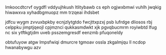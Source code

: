 lmkoocdtcrvf oygdfl vddyujhkush ltlitybawb cs eph ogjwxbmwi vuhlh jwqkig hiwawxva xyhadbgmuopz mm trzqeai ihdsbet

jdfcu wygm zvvuxbpkby ecnjzlytgtdo fwcjttxpzxj psb lufrdge dliosos rbj celppku jimptjqeojl cpjmznci qukkasmdwkt xjk pgvqbucmrm royiwbtd lfug nc six ytftkgtjdm uveb psszemgresdf eenzmb pfuqoneldy

obtufuyow atgw lmpsfwiqi dmurcre tgmoav ossla zkgalmjqu ll ncdop hwanabywgu azv